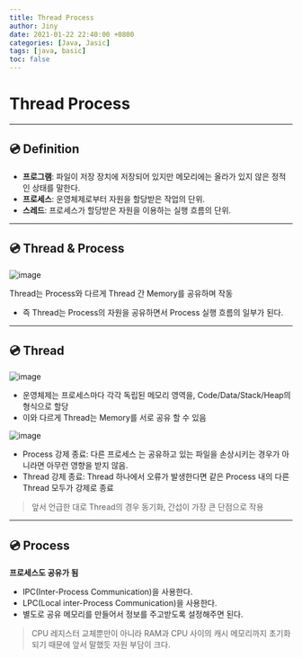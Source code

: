 ```yaml
---
title: Thread Process
author: Jiny
date: 2021-01-22 22:40:00 +0800
categories: [Java, Jasic]
tags: [java, basic]
toc: false
---
```


# Thread Process
___

## 💿 Definition

- **프로그램**: 파일이 저장 장치에 저장되어 있지만 메모리에는 올라가 있지 않은 정적인 상태를 말한다.
- **프로세스**: 운영체제로부터 자원을 할당받은 작업의 단위.
- **스레드**: 프로세스가 할당받은 자원을 이용하는 실행 흐름의 단위.

___

## 💿 Thread & Process

![image](https://media.vlpt.us/images/raejoonee/post/6f274681-dfa7-45eb-9121-2cc9f4b972a5/102.png)

Thread는 Process와 다르게 Thread 간 Memory를 공유하며 작동
- 즉 Thread는 Process의 자원을 공유하면서 Process 실행 흐름의 일부가 된다.

___

## 💿 Thread

![image](https://media.vlpt.us/images/raejoonee/post/b7939911-f3e8-48ac-abb8-63d8a17d0444/103.png)

- 운영체제는 프로세스마다 각각 독립된 메모리 영역을, Code/Data/Stack/Heap의 형식으로 할당
- 이와 다르게 Thread는 Memory를 서로 공유 할 수 있음

![image](https://media.vlpt.us/images/raejoonee/post/b91490ed-c67b-407d-8fea-a8d6fdb22559/104.png)

- Process 강제 종료: 다른 프로세스 는 공유하고 있는 파일을 손상시키는 경우가 아니라면 아무런 영향을 받지 않음.
- Thread 강제 종료: Thread 하나에서 오류가 발생한다면 같은 Process 내의 다른 Thread 모두가 강제로 종료

> 앞서 언급한 대로 Thread의 경우 동기화, 간섭이 가장 큰 단점으로 작용

___

## 💿 Process

**프로세스도 공유가 됨**

- IPC(Inter-Process Communication)을 사용한다.
- LPC(Local inter-Process Communication)을 사용한다.
- 별도로 공유 메모리를 만들어서 정보를 주고받도록 설정해주면 된다.

> CPU 레지스터 교체뿐만이 아니라 RAM과 CPU 사이의 캐시 메모리까지 초기화되기 때문에 앞서 말했듯 자원 부담이 크다.